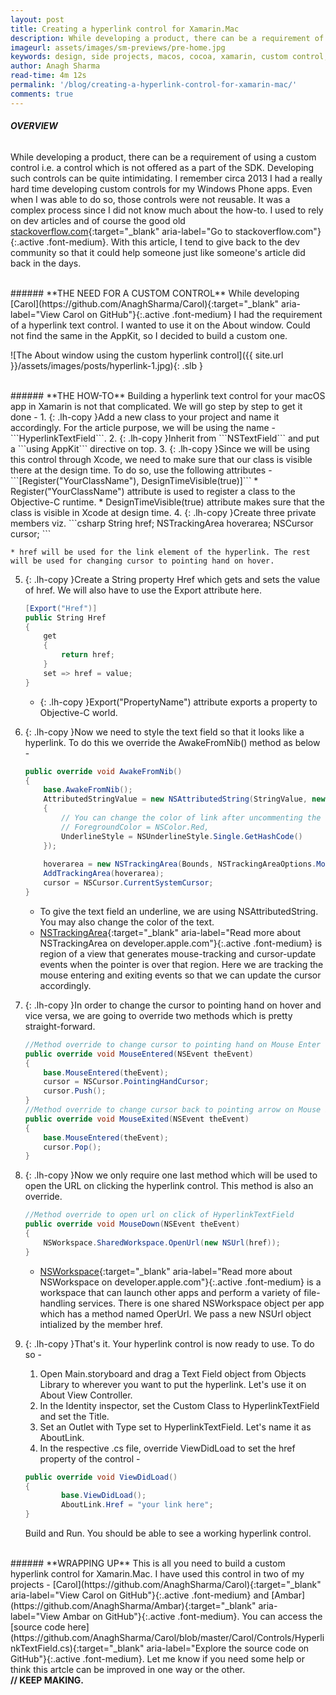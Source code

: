 ```yaml
---
layout: post
title: Creating a hyperlink control for Xamarin.Mac
description: While developing a product, there can be a requirement of using a custom control i.e. a control which is not offered as a part of the SDK. Developing such controls can be quite intimidating. Learn how to build a custom hyperlink control for Xamarin Mac in this article.
imageurl: assets/images/sm-previews/pre-home.jpg
keywords: design, side projects, macos, cocoa, xamarin, custom control, hyperlink, user interface
author: Anagh Sharma
read-time: 4m 12s
permalink: '/blog/creating-a-hyperlink-control-for-xamarin-mac/'
comments: true
---
```


###### **OVERVIEW**
While developing a product, there can be a requirement of using a custom control i.e. a control which is not offered as a part of the SDK. Developing such controls can be quite intimidating. I remember circa 2013 I had a really hard time developing custom controls for my Windows Phone apps. Even when I was able to do so, those controls were not reusable. It was a complex process since I did not know much about the how-to. I used to rely on dev articles and of course the good old [stackoverflow.com](https://www.stackoverflow.com){:target="_blank" aria-label="Go to stackoverflow.com"}{:.active .font-medium}. With this article, I tend to give back to the dev community so that it could help someone just like someone's article did back in the days.

<br>
###### **THE NEED FOR A CUSTOM CONTROL**
While developing [Carol](https://github.com/AnaghSharma/Carol){:target="_blank" aria-label="View Carol on GitHub"}{:.active .font-medium} I had the requirement of a hyperlink text control. I wanted to use it on the About window. Could not find the same in the AppKit, so I decided to build a custom one.

![The About window using the custom hyperlink control]({{ site.url }}/assets/images/posts/hyperlink-1.jpg){: .slb }

<br>
###### **THE HOW-TO**
Building a hyperlink text control for your macOS app in Xamarin is not that complicated. We will go step by step to get it done - 
1. {: .lh-copy }Add a new class to your project and name it accordingly. For the article purpose, we will be using the name - ```HyperlinkTextField```.
2. {: .lh-copy }Inherit from ```NSTextField``` and put a ```using AppKit``` directive on top.
3. {: .lh-copy }Since we will be using this control through Xcode, we need to make sure that our class is visible there at the design time. To do so, use the following attributes - 
```[Register("YourClassName"), DesignTimeVisible(true)]```
    * Register("YourClassName") attribute is used to register a class to the Objective-C runtime.
    * DesignTimeVisible(true) attribute makes sure that the class is visible in Xcode at design time.
4. {: .lh-copy }Create three private members viz. 
    ```csharp
    String href;
    NSTrackingArea hoverarea;
    NSCursor cursor;
    ```

    * href will be used for the link element of the hyperlink. The rest will be used for changing cursor to pointing hand on hover.
5. {: .lh-copy }Create a String property Href which gets and sets the value of href. We will also have to use the Export attribute here.
    ```csharp
    [Export("Href")]
    public String Href
    { 
        get 
        { 
            return href; 
        } 
        set => href = value;
    }
    ```
    * {: .lh-copy }Export("PropertyName") attribute exports a property to Objective-C world.


6. {: .lh-copy }Now we need to style the text field so that it looks like a hyperlink. To do this we override the AwakeFromNib() method as below - 
    ```csharp
    public override void AwakeFromNib()
    { 
        base.AwakeFromNib();
        AttributedStringValue = new NSAttributedString(StringValue, new NSStringAttributes()
        { 
            // You can change the color of link after uncommenting the following 
            // ForegroundColor = NSColor.Red,
            UnderlineStyle = NSUnderlineStyle.Single.GetHashCode()
        }); 
        
        hoverarea = new NSTrackingArea(Bounds, NSTrackingAreaOptions.MouseEnteredAndExited | NSTrackingAreaOptions.ActiveAlways, this, null);
        AddTrackingArea(hoverarea);
        cursor = NSCursor.CurrentSystemCursor;
    }
    ```
    * To give the text field an underline, we are using NSAttributedString. You may also change the color of the text.
    * [NSTrackingArea](https://developer.apple.com/documentation/appkit/nstrackingarea){:target="_blank" aria-label="Read more about NSTrackingArea on developer.apple.com"}{:.active .font-medium} is region of a view that generates mouse-tracking and cursor-update events when the pointer is over that region. Here we are tracking the mouse entering and exiting events so that we can update the cursor accordingly.

7. {: .lh-copy }In order to change the cursor to pointing hand on hover and vice versa, we are going to override two methods which is pretty straight-forward.
    ```csharp
    //Method override to change cursor to pointing hand on Mouse Enter (Hover)
    public override void MouseEntered(NSEvent theEvent)
    {
        base.MouseEntered(theEvent);
        cursor = NSCursor.PointingHandCursor;
        cursor.Push();
    }
    //Method override to change cursor back to pointing arrow on Mouse Exit
    public override void MouseExited(NSEvent theEvent)
    {
        base.MouseEntered(theEvent);
        cursor.Pop();
    }
    ```

8. {: .lh-copy }Now we only require one last method which will be used to open the URL on clicking the hyperlink control. This method is also an override.
    ```csharp
    //Method override to open url on click of HyperlinkTextField
    public override void MouseDown(NSEvent theEvent)
    {
        NSWorkspace.SharedWorkspace.OpenUrl(new NSUrl(href));
    }
    ```
    * [NSWorkspace](https://developer.apple.com/documentation/appkit/nsworkspace){:target="_blank" aria-label="Read more about NSWorkspace on developer.apple.com"}{:.active .font-medium} is a workspace that can launch other apps and perform a variety of file-handling services. There is one shared NSWorkspace object per app which has a method named OperUrl. We pass a new NSUrl object intialized by the member href.  

9. {: .lh-copy }That's it. Your hyperlink control is now ready to use. To do so - 
    1. Open Main.storyboard and drag a Text Field object from Objects Library to wherever you want to put the hyperlink. Let's use it on About View Controller.
    2. In the Identity inspector, set the Custom Class to HyperlinkTextField and set the Title.
    3. Set an Outlet with Type set to HyperlinkTextField. Let's name it as AboutLink.
    4. In the respective .cs file, override ViewDidLoad to set the href property of the control -
    ```csharp
    public override void ViewDidLoad() 
    {
            base.ViewDidLoad(); 
            AboutLink.Href = "your link here"; 
    }
    ```
    Build and Run. You should be able to see a working hyperlink control.

<br>
###### **WRAPPING UP**
This is all you need to build a custom hyperlink control for Xamarin.Mac. I have used this control in two of my projects - [Carol](https://github.com/AnaghSharma/Carol){:target="_blank" aria-label="View Carol on GitHub"}{:.active .font-medium} and [Ambar](https://github.com/AnaghSharma/Ambar){:target="_blank" aria-label="View Ambar on GitHub"}{:.active .font-medium}. You can access the [source code here](https://github.com/AnaghSharma/Carol/blob/master/Carol/Controls/HyperlinkTextField.cs){:target="_blank" aria-label="Explore the source code on GitHub"}{:.active .font-medium}. Let me know if you need some help or think this artcle can be improved in one way or the other. 

<br>
<strong>// KEEP MAKING.<strong>